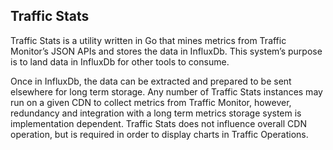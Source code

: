 Traffic Stats
-------------

Traffic Stats is a utility written in Go that mines metrics from Traffic Monitor’s JSON APIs and stores the data in InfluxDb. This system’s purpose is to land data in InfluxDb for other tools to consume.

Once in InfluxDb, the data can be extracted and prepared to be sent elsewhere for long term storage. Any number of Traffic Stats instances may run on a given CDN to collect metrics from Traffic Monitor, however, redundancy and integration with a long term metrics storage system is implementation dependent. Traffic Stats does not influence overall CDN operation, but is required in order to display charts in Traffic Operations.
